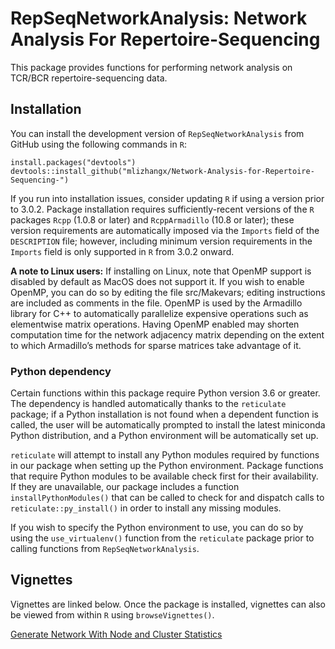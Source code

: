 
<!-- README.md is generated from README.Rmd. Please edit that file -->

# RepSeqNetworkAnalysis: Network Analysis For Repertoire-Sequencing

<!-- badges: start -->
<!-- badges: end -->

This package provides functions for performing network analysis on
TCR/BCR repertoire-sequencing data.

## Installation

You can install the development version of `RepSeqNetworkAnalysis` from
GitHub using the following commands in `R`:

    install.packages("devtools")
    devtools::install_github("mlizhangx/Network-Analysis-for-Repertoire-Sequencing-")

If you run into installation issues, consider updating `R` if using a
version prior to 3.0.2. Package installation requires
sufficiently-recent versions of the `R` packages `Rcpp` (1.0.8 or later)
and `RcppArmadillo` (10.8 or later); these version requirements are
automatically imposed via the `Imports` field of the `DESCRIPTION` file;
however, including minimum version requirements in the `Imports` field
is only supported in `R` from 3.0.2 onward.

**A note to Linux users:** If installing on Linux, note that OpenMP
support is disabled by default as MacOS does not support it. If you wish
to enable OpenMP, you can do so by editing the file src/Makevars;
editing instructions are included as comments in the file. OpenMP is
used by the Armadillo library for C++ to automatically parallelize
expensive operations such as elementwise matrix operations. Having
OpenMP enabled may shorten computation time for the network adjacency
matrix depending on the extent to which Armadillo’s methods for sparse
matrices take advantage of it.

### Python dependency

Certain functions within this package require Python version 3.6 or
greater. The dependency is handled automatically thanks to the
`reticulate` package; if a Python installation is not found when a
dependent function is called, the user will be automatically prompted to
install the latest miniconda Python distribution, and a Python
environment will be automatically set up.

`reticulate` will attempt to install any Python modules required by
functions in our package when setting up the Python environment. Package
functions that require Python modules to be available check first for
their availability. If they are unavailable, our package includes a
function `installPythonModules()` that can be called to check for and
dispatch calls to `reticulate::py_install()` in order to install any
missing modules.

If you wish to specify the Python environment to use, you can do so by
using the `use_virtualenv()` function from the `reticulate` package
prior to calling functions from `RepSeqNetworkAnalysis`.

## Vignettes

Vignettes are linked below. Once the package is installed, vignettes can
also be viewed from within `R` using `browseVignettes()`.

[Generate Network With Node and Cluster
Statistics](https://github.com/mlizhangx/Network-Analysis-for-Repertoire-Sequencing-/tree/main/vignettes/generateNetworkWithStats.html)

